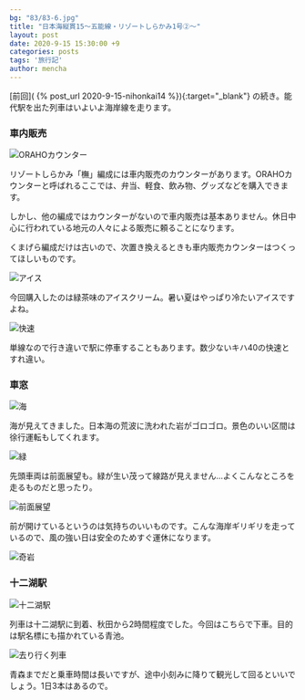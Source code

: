 ```yaml
---
bg: "83/83-6.jpg"
title: "日本海縦貫15～五能線・リゾートしらかみ1号②～"
layout: post
date: 2020-9-15 15:30:00 +9
categories: posts
tags: '旅行記'
author: mencha
---
```


[前回]( {% post_url 2020-9-15-nihonkai14 %}){:target="_blank"} の続き。能代駅を出た列車はいよいよ海岸線を走ります。

### 車内販売
![ORAHOカウンター](https://drive.google.com/uc?export=view&id=1-jpvdxvrwegerUe99ZksGqn4a3gZaUsE)
<!--more-->
リゾートしらかみ「橅」編成には車内販売のカウンターがあります。ORAHOカウンターと呼ばれるここでは、弁当、軽食、飲み物、グッズなどを購入できます。

しかし、他の編成ではカウンターがないので車内販売は基本ありません。休日中心に行われている地元の人々による販売に頼ることになります。

くまげら編成だけは古いので、次置き換えるときも車内販売カウンターはつくってほしいものです。

![アイス](https://drive.google.com/uc?export=view&id=1qLVMdznQ7z27I2P3I81xbjNsZkMQEdoV)

今回購入したのは緑茶味のアイスクリーム。暑い夏はやっぱり冷たいアイスですよね。

![快速](https://drive.google.com/uc?export=view&id=1Pk3cw5ivkuSUGrHnv-_adQ5wb422P91T)

単線なので行き違いで駅に停車することもあります。数少ないキハ40の快速とすれ違い。

### 車窓

![海](https://drive.google.com/uc?export=view&id=1H_9ms8gWrpm6EpACn_hm4e2y3XOs24AU)

海が見えてきました。日本海の荒波に洗われた岩がゴロゴロ。景色のいい区間は徐行運転もしてくれます。

![緑](https://drive.google.com/uc?export=view&id=1IN9tYP0rw6C2cchFMtDTFfw8rJRPhFRe)

先頭車両は前面展望も。緑が生い茂って線路が見えません…よくこんなところを走るものだと思ったり。

![前面展望](https://drive.google.com/uc?export=view&id=12gMIi_A2Uj-PYKTr8md29AYJ_rIMl22G)

前が開けているというのは気持ちのいいものです。こんな海岸ギリギリを走っているので、風の強い日は安全のためすぐ運休になります。

![奇岩](https://drive.google.com/uc?export=view&id=1KxWXr2PGGKZeh4FtXtf6J5KCbx5T7NHR)

### 十二湖駅

![十二湖駅](https://drive.google.com/uc?export=view&id=1tnlPo0r0HcnMLoHZGzH3Py5I3Q_kfmID)

列車は十二湖駅に到着、秋田から2時間程度でした。今回はこちらで下車。目的は駅名標にも描かれている青池。

![去り行く列車](https://drive.google.com/uc?export=view&id=1l1EjtwiNmlHT2lVrZbSKqmo1T7wtgqOD)

青森までだと乗車時間は長いですが、途中小刻みに降りて観光して回るといいでしょう。1日3本はあるので。